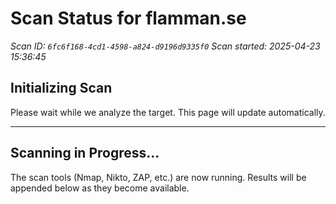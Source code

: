 # Scan Status for flamman.se

*Scan ID: `6fc6f168-4cd1-4598-a824-d9196d9335f0`*
*Scan started: 2025-04-23 15:36:45*

## Initializing Scan

Please wait while we analyze the target. This page will update automatically.

---

## Scanning in Progress...

The scan tools (Nmap, Nikto, ZAP, etc.) are now running. Results will be appended below as they become available.

